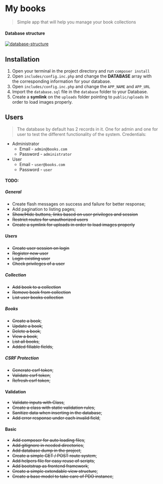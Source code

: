 # My books
> Simple app that will help you manage your book collections

#### Database structure
<a href="https://github.com/Christian-Vasilev/Books"><img src="https://i.imgur.com/HDdhYoO.png" alt="database-structure"></a>

## Installation

1. Open your terminal in the project directory and run `composer install`
1. Open `includes/config.inc.php` and change the **DATABASE** array with
the corresponding information for your database.
1. Open `includes/config.inc.php` and change the `APP_NAME` and `APP_URL`
1. Import the `database.sql` file in the `database` folder to your Database.
1. Create a **symlink** on the `uploads` folder pointing to `public/uploads` 
in order to load images properly.

## Users
> The database by default has 2 records in it. One for admin
> and one for user to test the different functionality of the system.
> Credentials:

- Administrator
    * Email - `admin@books.com`
    * Password - `administrator`
- User
    * Email - `user@books.com`
    * Password - `user`

#### TODO:
##### General
- Create flash messages on success and failure for better response;
- Add pagination to listing pages;
- ~~Show/Hide buttons, links based on user privileges and session~~
- ~~Restrict routes for unauthorized users~~
- ~~Create a symlink for uploads in order to load images properly~~
##### Users
- ~~Create user session on login~~
- ~~Register new user~~
- ~~Login existing user~~
- ~~Check privileges of a user~~
##### Collection
- ~~Add book to a collection~~
- ~~Remove book from collection~~
- ~~List user books collection~~
##### Books
- ~~Create a book~~;
- ~~Update a book~~;
- ~~Delete a book~~;
- ~~View a book~~;
- ~~List all books~~;
- ~~Added fillable fields~~;
##### CSRF Protection
- ~~Generate csrf token~~;
- ~~Validate csrf token~~;
- ~~Refresh csrf token~~;
#### Validation
- ~~Validate inputs with Class~~;
- ~~Create a class with static validation rules~~;
- ~~Sanitize data when inserting in the database~~;
- ~~Add error response under each invalid field~~;
#### Basic
- ~~Add composer for auto loading files~~;
- ~~Add gitignore in needed directories~~;
- ~~Add database dump in the project~~;
- ~~Create a simple GET / POST route system~~;
- ~~Add helpers file for easy reuse of scripts~~;
- ~~Add bootstrap as frontend framework~~;
- ~~Create a simple extendable view structure~~;
- ~~Create a base model to take care of PDO instance~~;